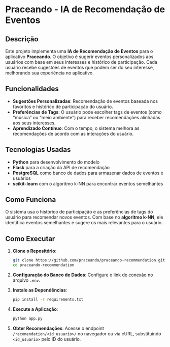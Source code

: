 # Praceando - IA de Recomendação de Eventos

## Descrição

Este projeto implementa uma **IA de Recomendação de Eventos** para o aplicativo **Praceando**. O objetivo é sugerir eventos personalizados aos usuários com base em seus interesses e histórico de participação. Cada usuário recebe sugestões de eventos que podem ser do seu interesse, melhorando sua experiência no aplicativo.

## Funcionalidades

- **Sugestões Personalizadas**: Recomendação de eventos baseada nos favoritos e histórico de participação do usuário.
- **Preferências de Tags**: O usuário pode escolher tags de eventos (como “música” ou “meio ambiente”) para receber recomendações alinhadas aos seus interesses.
- **Aprendizado Contínuo**: Com o tempo, o sistema melhora as recomendações de acordo com as interações do usuário.

## Tecnologias Usadas

- **Python** para desenvolvimento do modelo
- **Flask** para a criação da API de recomendação
- **PostgreSQL** como banco de dados para armazenar dados de eventos e usuários
- **scikit-learn** com o algoritmo k-NN para encontrar eventos semelhantes

## Como Funciona

O sistema usa o histórico de participação e as preferências de tags do usuário para recomendar novos eventos. Com base no **algoritmo k-NN**, ele identifica eventos semelhantes e sugere os mais relevantes para o usuário.

## Como Executar

1. **Clone o Repositório**:
   ```bash
   git clone https://github.com/praceando/praceando-recommendation.git
   cd praceando-recommendation
   ```

2. **Configuração do Banco de Dados**: Configure o link de conexão no arquivo `.env`.

3. **Instale as Dependências**:
   ```bash
   pip install -r requirements.txt
   ```

4. **Execute a Aplicação**:
   ```bash
   python app.py
   ```

5. **Obter Recomendações**:
   Acesse o endpoint `/recomendation/<id_usuario>/` no navegador ou via cURL, substituindo `<id_usuario>` pelo ID do usuário.
